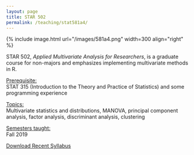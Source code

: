 ```yaml
---
layout: page
title: STAR 502
permalink: /teaching/stat581a4/
---
```



{% include image.html url="/images/581a4.png" width=300 align="right" %} 

STAR 502, <i>Applied Multivariate Analysis for Researchers</i>, is a graduate course for non-majors and emphasizes implementing multivariate methods in R.

<u>Prerequisite:</u><br>
STAT 315 (Introduction to the Theory and Practice of Statistics) and some programming experience

<u>Topics:</u> <br>
Multivariate statistics and distributions, MANOVA, principal component analysis, factor analysis, discriminant analysis, clustering

<u>Semesters taught:</u><br>
Fall 2019

[Download Recent Syllabus](/teaching/581a4-syllabus.pdf)
